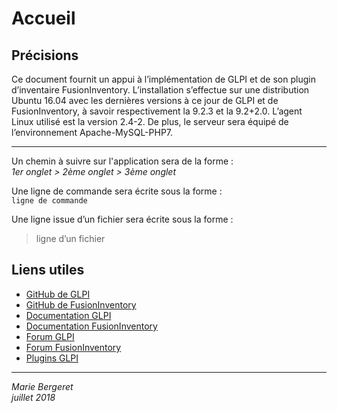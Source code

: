 # Accueil

## Précisions

Ce document fournit un appui à l’implémentation de GLPI et de son plugin d’inventaire FusionInventory. L’installation s’effectue sur une distribution Ubuntu 16.04 avec les dernières versions à ce jour de GLPI et de FusionInventory, à savoir respectivement la 9.2.3 et la 9.2+2.0. L’agent Linux utilisé est la version 2.4-2. De plus, le serveur sera équipé de l’environnement Apache-MySQL-PHP7.

---

Un chemin à suivre sur l'application sera de la forme :  
*1er onglet > 2ème onglet > 3ème onglet*  

Une ligne de commande sera écrite sous la forme :  
`ligne de commande`  

Une ligne issue d’un fichier sera écrite sous la forme :  
> ligne d’un fichier


## Liens utiles

- [GitHub de GLPI](https://github.com/glpi-project/glpi/releases)
- [GitHub de FusionInventory](https://github.com/fusioninventory/fusioninventory-for-glpi/releases)
- [Documentation GLPI](http://glpi-project.org/DOC/FR/)
- [Documentation FusionInventory](http://fusioninventory.org/documentation/)
- [Forum GLPI](http://forum.glpi-project.org/)
- [Forum FusionInventory](http://forum.fusioninventory.org/)
- [Plugins GLPI](http://plugins.glpi-project.org/#/)

---

*Marie Bergeret  
juillet 2018*

